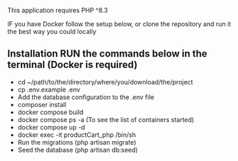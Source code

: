 This application requires PHP ^8.3

IF you have Docker follow the setup below, or clone the repository and run it the best way you could locally

## Installation RUN the commands below in the terminal (Docker is required)
- cd ~/path/to/the/directory/where/you/download/the/project
- cp .env.example .env
- Add the database configuration to the .env file
- composer install
- docker compose build
- docker compose ps -a (To see the list of containers started)
- docker compose up -d
- docker exec -it productCart_php /bin/sh
- Run the migrations (php artisan migrate)
- Seed the database (php artisan db:seed)
